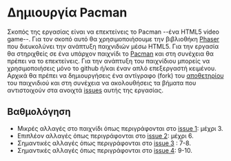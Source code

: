 # Δημιουργία Pacman

Σκοπός της εργασίας είναι να επεκτείνεις το Pacman --ένα HTML5 video game--. Για τον σκοπό αυτό θα χρησιμοποιήσουμε την βιβλιοθήκη [Phaser](http://phaser.io/) που διευκολύνει την ανάπτυξη παιχνιδιών μέσω HTML5. Για την εργασία θα στηριχθείς σε ένα υπάρχον παιχνίδι το [Pacman](https://phaser.io/tutorials/coding-tips-005) και στη συνέχεια θα πρέπει να το επεκτείνεις. Για την ανάπτυξη του παιχνίδιου μπορείς να χρησιμοποιήσεις μόνο το github ή/και έναν απλό επεξεργαστή κειμένου. Αρχικά θα πρέπει να δημιουργήσεις ένα αντίγραφο (fork) του [αποθετηρίου](https://github.com/ioniodi/pacman) του παιχνιδιού και στη συνέχεια να ακολουθήσεις τα βήματα που αντιστοιχούν στα ανοιχτά [issues](https://github.com/ioniodi/pacman/issues) αυτής της εργασίας. 


## Βαθμολόγηση
- Μικρές αλλαγές στο παιχνίδι όπως περιγράφονται στο [issue 1](https://github.com/ioniodi/pacman/issues/43): μέχρι 3. 
- Επιπλέον αλλαγές όπως περιγράφονται στο [issue 2](https://github.com/ioniodi/pacman/issues/42): μέχρι 6.
- Σημαντικές αλλαγές όπως περιγράφονται στο [issue 3](https://github.com/ioniodi/pacman/issues/41) : 7-8.
- Σημαντικές αλλαγές όπως περιγράφονται στο [issue 4](https://github.com/ioniodi/pacman/issues/40): 9-10.
